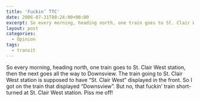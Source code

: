 ```yaml
---
title: 'Fuckin’ TTC'
date: 2006-07-31T08:24:00+00:00
excerpt: So every morning, heading north, one train goes to St. Clair West station, then the next goes all the way to Downsview.
layout: post
categories:
  - Opinion
tags:
  - transit
---
```

So every morning, heading north, one train goes to St. Clair West station, then the next goes all the way to Downsview. The train going to St. Clair West station is supposed to have “St. Clair West” displayed in the front. So I got on the train that displayed “Downsview”. But no, that fuckin’ train short-turned at St. Clair West station. Piss me off!
